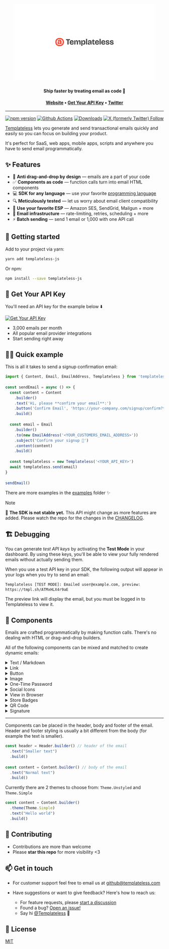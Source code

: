 <h1 align="center">
  <a href="https://templateless.com/">
    <img src="templateless.webp" alt="Templateless" width="450px">
  </a>
  <br />
</h1>

<p align="center">
  <b>Ship faster by treating email as code 🚀</b> <br />
</p>

<h4 align="center">
  <a href="https://templateless.com/">Website</a> &bull;
  <a href="https://app.templateless.com/">Get Your API Key</a> &bull;
  <a href="https://twitter.com/templateless">Twitter</a>
</h4>

---

[![npm version](https://img.shields.io/npm/v/templateless-js.svg)](https://www.npmjs.com/package/templateless-js)
[![Github Actions](https://img.shields.io/github/actions/workflow/status/templateless/templateless-javascript/tests.yml)](https://github.com/templateless/templateless-javascript/actions)
[![Downloads](https://img.shields.io/npm/dm/templateless-js)](https://www.npmjs.com/package/templateless-js)
[![X (formerly Twitter) Follow](https://img.shields.io/twitter/follow/Templateless)](https://twitter.com/templateless)

[Templateless](https://templateless.com) lets you generate and send transactional emails quickly and easily so you can focus on building your product.

It's perfect for SaaS, web apps, mobile apps, scripts and anywhere you have to send email programmatically.

## ✨ Features

- 👋 **Anti drag-and-drop by design** — emails are a part of your code
- ✅ **Components as code** — function calls turn into email HTML components
- 💻 **SDK for any language** — use your favorite [programming language](https://github.com/orgs/templateless/repositories)
- 🔍 **Meticulously tested** — let us worry about email client compatibility
- 💌 **Use your favorite ESP** — Amazon SES, SendGrid, Mailgun + more
- 💪 **Email infrastructure** — rate-limiting, retries, scheduling + more
- ⚡ **Batch sending** — send 1 email or 1,000 with one API call

## 🚀 Getting started

Add to your project via yarn:

```bash
yarn add templateless-js
```

Or npm:

```bash
npm install --save templateless-js
```

## 🔑 Get Your API Key

You'll need an API key for the example below ⬇️

[![Get Your API Key](https://img.shields.io/badge/Get_Your_API_Key-free-blue?style=for-the-badge)](https://app.templateless.com/)

- 3,000 emails per month
- All popular email provider integrations
- Start sending right away

## 👩‍💻 Quick example

This is all it takes to send a signup confirmation email:

```javascript
import { Content, Email, EmailAddress, Templateless } from 'templateless-js'

const sendEmail = async () => {
  const content = Content
    .builder()
    .text('Hi, please **confirm your email**:')
    .button('Confirm Email', 'https://your-company.com/signup/confirm?token=XYZ')
    .build()

  const email = Email
    .builder()
    .to(new EmailAddress('<YOUR_CUSTOMERS_EMAIL_ADDRESS>'))
    .subject('Confirm your signup 👋')
    .content(content)
    .build()

  const templateless = new Templateless('<YOUR_API_KEY>')
  await templateless.send(email)
}

sendEmail()
```

There are more examples in the [examples](examples) folder ✨

> [!NOTE]
> 🚧 **The SDK is not stable yet.** This API might change as more features are added. Please watch the repo for the changes in the [CHANGELOG](CHANGELOG.md).

## 🏗 Debugging

You can generate _test API keys_ by activating the **Test Mode** in your dashboard. By using these keys, you'll be able to view your fully rendered emails without actually sending them.

When you use a test API key in your SDK, the following output will appear in your logs when you try to send an email:

```log
Templateless [TEST MODE]: Emailed user@example.com, preview: https://tmpl.sh/ATMxHLX4r9aE
```

The preview link will display the email, but you must be logged in to Templateless to view it.

## 🔳 Components

Emails are crafted programmatically by making function calls. There's no dealing with HTML or drag-and-drop builders.

All of the following components can be mixed and matched to create dynamic emails:

<details>
  <summary>Text / Markdown</summary>

Text component allow you to insert a paragraph. Each paragraph supports basic markdown:

- Bold text: `**bold text**`
- Italic text: `_italic text_`
- Link: `[link text](https://example.com)`
- Also a link: `<https://example.com>`
- Headers (h1-h6):

  - `# Big Header`
  - `###### Small Header`

- Unordered list:

  ```md
  - item one
  - item two
  - item three
  ```

- Ordered list:

  ```md
  1. item one
  1. item two
  1. item three
  ```

```javascript
Content.builder()
  .text("## Thank you for signing up")
  .text("Please **verify your email** by [clicking here](https://example.com/confirm?token=XYZ)")
  .build()
```

</details>
<details><summary>Link</summary>

Link component adds an anchor tag. This is the same as a text component with the link written in markdown:

```javascript
Content.builder()
  .link("Confirm Email", "https://example.com/confirm?token=XYZ")
  .build()
```

</details>
<details><summary>Button</summary>

Button can also be used as a call to action. Button color is set via your dashboard's app color.

```javascript
Content.builder()
  .button("Confirm Email", "https://example.com/confirm?token=XYZ")
  .build()
```

</details>
<details><summary>Image</summary>

Image component will link to an image within your email. Keep in mind that a lot of email clients will prevent images from being loaded automatically for privacy reasons.

```javascript
Content.builder()
  .image(
    "https://placekitten.com/300/200",  // where the image is hosted
    "https://example.com",              // [optional] link url, if you want it to be clickable
    300,                                // [optional] width
    200,                                // [optional] height
    "Alt text"                          // [optional] alternate text
  )
  .build()
```

Only the `src` parameter is required; everything else is optional.

**If you have "Image Optimization" turned on:**

1. Your images will be cached and distributed by our CDN for faster loading. The cache does not expire. If you'd like to re-cache, simply append a query parameter to the end of your image url.
1. Images will be converted into formats that are widely supported by email clients. The following image formats will be processed automatically:

    - Jpeg
    - Png
    - Gif
    - WebP
    - Tiff
    - Ico
    - Bmp
    - Svg

1. Maximum image size is 5MB for free accounts and 20MB for paid accounts.
1. You can specify `width` and/or `height` if you'd like (they are optional). Keep in mind that images will be scaled down to fit within the email theme, if they're too large.

</details>
<details><summary>One-Time Password</summary>

OTP component is designed for showing temporary passwords and reset codes.

```javascript
Content.builder()
  .text("Here's your **temporary login code**:")
  .otp("XY78-2BT0-YFNB-ALW9")
  .build()
```

</details>
<details><summary>Social Icons</summary>

You can easily add social icons with links by simply specifying the username. Usually, this component is placed in the footer of the email.

These are all the supported platforms:

```javascript
Content.builder()
  .socials([
    new SocialItem(Service.Website, 'https://example.com'),
    new SocialItem(Service.Email, 'username@example.com'),
    new SocialItem(Service.Phone, '123-456-7890'), // `tel:` link
    new SocialItem(Service.Facebook, 'Username'),
    new SocialItem(Service.YouTube, 'ChannelID'),
    new SocialItem(Service.Twitter, 'Username'),
    new SocialItem(Service.X, 'Username'),
    new SocialItem(Service.GitHub, 'Username'),
    new SocialItem(Service.Instagram, 'Username'),
    new SocialItem(Service.LinkedIn, 'Username'),
    new SocialItem(Service.Slack, 'Org'),
    new SocialItem(Service.Discord, 'Username'),
    new SocialItem(Service.TikTok, 'Username'),
    new SocialItem(Service.Snapchat, 'Username'),
    new SocialItem(Service.Threads, 'Username'),
    new SocialItem(Service.Telegram, 'Username'),
    new SocialItem(Service.Mastodon, '@Username@example.com'),
    new SocialItem(Service.Rss, 'https://example.com/blog'),
  ])
  .build()
```

</details>
<details><summary>View in Browser</summary>

If you'd like your recipients to be able to read the email in a browser, you can add the "view in browser" component that will automatically generate a link. Usually, this is placed in the header or footer of the email.

You can optionally provide the text for the link. If none is provided, default is used: "View in browser"

**Anyone who knows the link will be able to see the email.**

```javascript
Content.builder()
    .viewInBrowser("Read Email in Browser")
    .build()
```

</details>
<details><summary>Store Badges</summary>

Link to your mobile apps via store badges:

```javascript
Content.builder()
  .storeBadges([
    new StoreBadgeItem(StoreBadge.AppStore, "https://apps.apple.com/us/app/example/id1234567890"),
    new StoreBadgeItem(StoreBadge.GooglePlay, "https://play.google.com/store/apps/details?id=com.example"),
    new StoreBadgeItem(StoreBadge.MicrosoftStore, "https://apps.microsoft.com/detail/example"),
  ])
  .build()
```

</details>
<details><summary>QR Code</summary>

You can also generate QR codes on the fly. They will be shown as images inside the email.

Here are all the supported data types:

```javascript
// url
Content.builder()
  .qrCode("https://example.com")
  .build()

// email
Content.builder()
  .component(QrCode.email("user@example.com"))
  .build()

// phone
Content.builder()
  .component(QrCode.phone("123-456-7890"))
  .build()

// sms / text message
Content.builder()
  .component(QrCode.sms("123-456-7890"))
  .build()

// geo coordinates
Content.builder()
  .component(QrCode.coordinates(37.773972, -122.431297))
  .build()

// crypto address (for now only Bitcoin and Ethereum are supported)
Content.builder()
  .component(QrCode.cryptocurrencyAddress(Cryptocurrency.Bitcoin, "1A1zP1eP5QGefi2DMPTfTL5SLmv7DivfNa"))
  .build()

// you can also encode any binary data
Content.builder()
  .component(new QrCode(new Uint8Array([1, 2, 3])))
  .build()
```

</details>
<details><summary>Signature</summary>

Generated signatures can be added to your emails to give a bit of a personal touch. This will embed an image with your custom text using one of several available fonts:

```javascript
// signature with a default font
Content.builder()
  .signature("John Smith")
  .build()

// signature with a custom font
Content.builder()
  .signature("John Smith", SignatureFont.ReenieBeanie)
  .build()
```

These are the available fonts:

- `SignatureFont.ReenieBeanie` [preview →](https://fonts.google.com/specimen/Reenie+Beanie)
- `SignatureFont.MeowScript` [preview →](https://fonts.google.com/specimen/Meow+Script)
- `SignatureFont.Caveat` [preview →](https://fonts.google.com/specimen/Caveat)
- `SignatureFont.Zeyada` [preview →](https://fonts.google.com/specimen/Zeyada)
- `SignatureFont.Petemoss` [preview →](https://fonts.google.com/specimen/Petemoss)

Signature should not exceed 64 characters. Only alphanumeric characters and most common symbols are allowed.

</details>

---

Components can be placed in the header, body and footer of the email. Header and footer styling is usually a bit different from the body (for example the text is smaller).

```javascript
const header = Header.builder() // header of the email
  .text("Smaller text")
  .build()

const content = Content.builder() // body of the email
  .text("Normal text")
  .build()
```

Currently there are 2 themes to choose from: `Theme.Unstyled` and `Theme.Simple`

```javascript
const content = Content.builder()
  .theme(Theme.Simple)
  .text("Hello world")
  .build()
```

## 🤝 Contributing

- Contributions are more than welcome
- Please **star this repo** for more visibility <3

## 📫 Get in touch

- For customer support feel free to email us at [github@templateless.com](mailto:github@templateless.com)

- Have suggestions or want to give feedback? Here's how to reach us:

    - For feature requests, please [start a discussion](https://github.com/templateless/templateless-javascript/discussions)
    - Found a bug? [Open an issue!](https://github.com/templateless/templateless-javascript/issues)
    - Say hi [@Templateless](https://twitter.com/templateless) 👋

## 🍻 License

[MIT](LICENSE)